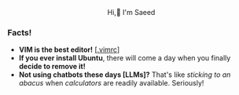  <div align="center">
Hi,👋 I'm Saeed 
</div>

### Facts!

- **VIM is the best editor!** [[.vimrc](https://github.com/hasanisaeed/vim)]
- **If you ever install Ubuntu**, there will come a day when you finally **decide to remove it!**
- **Not using chatbots these days [LLMs]?** That's like _sticking to an abacus_ when _calculators_ are readily available. Seriously!







